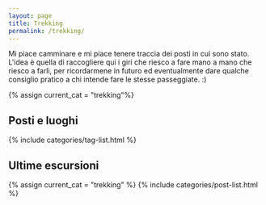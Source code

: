 ```yaml
---
layout: page
title: Trekking
permalink: /trekking/
---
```

Mi piace camminare e mi piace tenere traccia dei posti in cui sono stato. L'idea
è quella di raccogliere qui i giri che riesco a fare mano a mano che riesco a farli,
per ricordarmene in futuro ed eventualmente dare qualche consiglio pratico a chi
intende fare le stesse passeggiate. :)

<!-- Tags in tema trekking -->
{% assign current_cat = "trekking"%}
<div class="list">
  <h2 class="heading"><span>Posti e luoghi</span></h2>
  {% include categories/tag-list.html %}
</div>

<div class="list">
    <h2 class="heading centered"><span>Ultime escursioni</span></h2>
    {% assign current_cat = "trekking" %} {% include categories/post-list.html %}
</div>
